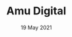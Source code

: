 ---
title: "Amu Digital"
description: ""
date: 19 May 2021
category: App Development
imageUrl: /images/work/amd.png
heroUrl: 
color: "#528590"
technologies: "Next.js, React, Tailwind CSS, Netlify"
outUrl: ""
---